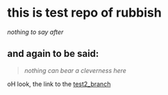 # this is test repo of rubbish

*nothing to say after*

## and again to be said:
> *nothing can bear a cleverness here*

oH look, the link to the [test2_branch](https://github.com/conny-mi-conny/first_test/tree/test2)
